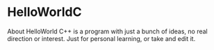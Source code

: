 # HelloWorldC
About HelloWorld C++ is a program with just a bunch of ideas, no real direction or interest. Just for personal learning, or take and edit it.
